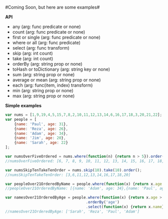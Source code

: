 #Coming Soon, but here are some examples#


**API**

- any (arg: func predicate or none)
- count (arg: func predicate or none)
- first or single (arg: func predicate or none)
- where or all (arg: func predicate)
- select (arg: func transform)
- skip (arg: int count)
- take (arg: int count)
- orderBy (arg: string prop or none)
- toHash or toDictionary (arg: string key or none)
- sum (arg: string prop or none)
- average or mean (arg: string prop or none)
- each (arg: func(item, index) transform)
- min (arg: string prop or none)
- max (arg: string prop or none)

**Simple examples**

```javascript
var nums = [1,9,19,4,5,15,7,8,2,10,11,12,13,14,6,16,17,18,3,20,21,22];    
var people = [
    {name: 'Paul', age: 31},
    {name: 'Reza', age: 26},
    {name: 'Adam', age: 34},
    {name: 'Jim', age: 20},
    {name: 'Sarah', age: 22}
];

var numsOverFiveOrdered = nums.where(function(n) {return n > 5}).order(); 
//numsOverFiveOrdered: [6, 7, 8, 9, 10, 11, 12, 13, 14, 15, 16, 17, 18, 19, 20, 21, 22]

var numsSkipTenTakeTenOrder = nums.skip(10).take(10).order();
//numsSkipTenTakeTenOrder: [3,6,11,12,13,14,16,17,18,20]

var peopleOver21OrderedByName = people.where(function(x) {return x.age > 21}).orderBy('name');
//peopleOver21OrderedByName: [{name: 'Adam', age: 34},{name: 'Paul', age: 31},{name: 'Reza', age: 26},{name: 'Sarah', age: 22}];

var namesOver21OrderedByAge = people.where(function(x) {return x.age > 21})
                                    .orderBy('age')
                                    .select(function(x) {return x.name});
//namesOver21OrderedByAge: ['Sarah', 'Reza', 'Paul', 'Adam']